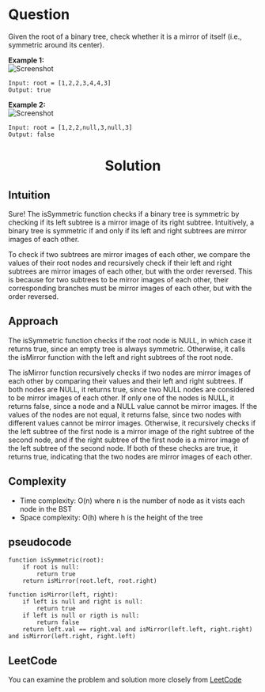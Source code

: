 # Question
Given the root of a binary tree, check whether it is a mirror of itself (i.e., symmetric around its center).

**Example 1:**<br/>
![Screenshot](https://assets.leetcode.com/uploads/2021/02/19/symtree1.jpg)
```
Input: root = [1,2,2,3,4,4,3]
Output: true
```
**Example 2:**<br/>
![Screenshot](https://assets.leetcode.com/uploads/2021/02/19/symtree2.jpg)
```
Input: root = [1,2,2,null,3,null,3]
Output: false
```

<h1 align="center">Solution</h1>

## Intuition
Sure! The isSymmetric function checks if a binary tree is symmetric by checking if its left subtree is a mirror image of its right subtree. Intuitively, a binary tree is symmetric if and only if its left and right subtrees are mirror images of each other.

To check if two subtrees are mirror images of each other, we compare the values of their root nodes and recursively check if their left and right subtrees are mirror images of each other, but with the order reversed. This is because for two subtrees to be mirror images of each other, their corresponding branches must be mirror images of each other, but with the order reversed.

## Approach
The isSymmetric function checks if the root node is NULL, in which case it returns true, since an empty tree is always symmetric. Otherwise, it calls the isMirror function with the left and right subtrees of the root node.

The isMirror function recursively checks if two nodes are mirror images of each other by comparing their values and their left and right subtrees. If both nodes are NULL, it returns true, since two NULL nodes are considered to be mirror images of each other. If only one of the nodes is NULL, it returns false, since a node and a NULL value cannot be mirror images. If the values of the nodes are not equal, it returns false, since two nodes with different values cannot be mirror images. Otherwise, it recursively checks if the left subtree of the first node is a mirror image of the right subtree of the second node, and if the right subtree of the first node is a mirror image of the left subtree of the second node. If both of these checks are true, it returns true, indicating that the two nodes are mirror images of each other.

## Complexity
- Time complexity: O(n) 
where n is the number of node as it vists each node in the BST
- Space complexity: O(h) 
where h is the height of the tree

## pseudocode
```
function isSymmetric(root):
    if root is null:
        return true
    return isMirror(root.left, root.right)

function isMirror(left, right):
    if left is null and right is null:
        return true
    if left is null or rigth is null:
        return false
    return left.val == right.val and isMirror(left.left, right.right) and isMirror(left.right, right.left)

```

## LeetCode
You can examine the problem and solution more closely from [LeetCode](https://leetcode.com/problems/symmetric-tree/solutions/3293701/easy-recursion-solution-with-explanation/)